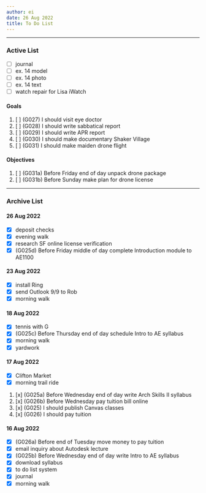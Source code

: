 ```yaml
---
author: ei
date: 26 Aug 2022
title: To Do List
---
```


---

### Active List

- [ ] journal
- [ ] ex. 14 model
- [ ] ex. 14 photo
- [ ] ex. 14 text 
- [ ] watch repair for Lisa iWatch

#### Goals

1. [ ] (G027) I should visit eye doctor
1. [ ] (G028) I should write sabbatical report
1. [ ] (G029) I should write APR report
1. [ ] (G030) I should make documentary Shaker Village
1. [ ] (G031) I should make maiden drone flight

#### Objectives

1. [ ] (G031a) Before Friday end of day unpack drone package
1. [ ] (G031b) Before Sunday make plan for drone license


---

### Archive List

#### 26 Aug 2022

- [x] deposit checks
- [x] evening walk
- [x] research SF online license verification
- [x] (G025d) Before Friday middle of day complete Introduction module to AE1100

#### 23 Aug 2022

- [x] install Ring
- [x] send Outlook 9/9 to Rob
- [x] morning walk

#### 18 Aug 2022

- [x] tennis with G
- [x] (G025c) Before Thursday end of day schedule Intro to AE syllabus
- [x] morning walk
- [x] yardwork

#### 17 Aug 2022

- [x] Clifton Market
- [x] morning trail ride
1. [x] (G025a) Before Wednesday end of day write Arch Skills II syllabus
1. [x] (G026b) Before Wednesday pay tuition bill online
1. [x] (G025) I should publish Canvas classes
1. [x] (G026) I should pay tuition

#### 16 Aug 2022
- [x] (G026a) Before end of Tuesday move money to pay tuition
- [x] email inquiry about Autodesk lecture
- [x] (G025b) Before Wednesday end of day write Intro to AE syllabus
- [x] download syllabus
- [x] to do list system
- [x] journal
- [x] morning walk
